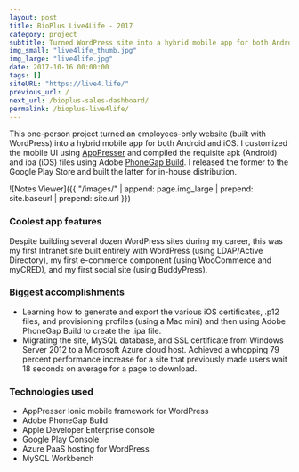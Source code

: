 ```yaml
---
layout: post
title: BioPlus Live4Life - 2017
category: project
subtitle: Turned WordPress site into a hybrid mobile app for both Android and iOS ...
img_small: "live4life_thumb.jpg"
img_large: "live4life.jpg"
date: 2017-10-16 00:00:00
tags: []
siteURL: "https://live4.life/"
previous_url: /
next_url: /bioplus-sales-dashboard/
permalink: /bioplus-live4life/
---
```

This one-person project turned an employees-only website (built with WordPress) into a hybrid mobile app for both Android and iOS. I customized the mobile UI using [AppPresser](https://apppresser.com/)  and compiled the requisite apk (Android) and ipa (iOS) files using Adobe [PhoneGap Build](https://build.phonegap.com/). I released the former to the Google Play Store and built the latter for in-house distribution.           

![Notes Viewer]({{ "/images/" | append: page.img_large | prepend: site.baseurl | prepend: site.url  }})

### Coolest app features
Despite building several dozen WordPress sites during my career, this was my first Intranet site built entirely with WordPress (using LDAP/Active Directory), my first e-commerce component (using WooCommerce and myCRED), and my first social site (using BuddyPress).  

### Biggest accomplishments
* Learning how to generate and export the various iOS certificates, .p12 files, and provisioning profiles (using a Mac mini) and then using Adobe PhoneGap Build to create the .ipa file.
* Migrating the site, MySQL database, and SSL certificate from Windows Server 2012 to a Microsoft Azure cloud host. Achieved a whopping 79 percent performance increase for a site that previously made users wait 18 seconds on average for a page to download. 

### Technologies used
* AppPresser Ionic mobile framework for WordPress
* Adobe PhoneGap Build
* Apple Developer Enterprise console
* Google Play Console
* Azure PaaS hosting for WordPress 
* MySQL Workbench